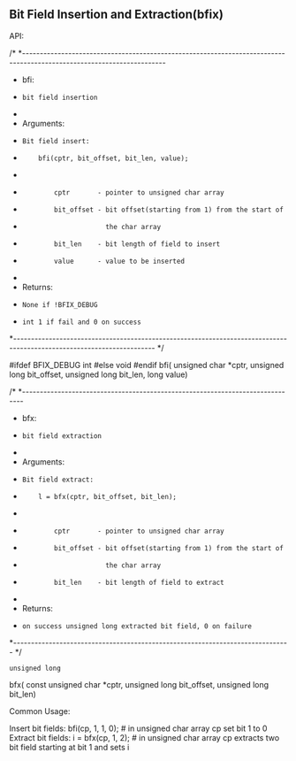 
Bit Field Insertion and Extraction(bfix)
   - 

API:

/*
 *----------------------------------------------------------------------------------------------------------------------
 * bfi:
 *     bit field insertion
 *
 * Arguments:
 *     Bit field insert:
 *         bfi(cptr, bit_offset, bit_len, value);
 *
 *             cptr       - pointer to unsigned char array
 *             bit_offset - bit offset(starting from 1) from the start of
 *                          the char array
 *             bit_len    - bit length of field to insert
 *             value      - value to be inserted
 *
 * Returns:
 *     None if !BFIX_DEBUG
 *     int 1 if fail and 0 on success
 *----------------------------------------------------------------------------------------------------------------------
 */

#ifdef BFIX_DEBUG
    int
#else
    void
#endif
bfi(
    unsigned char *cptr,
    unsigned long bit_offset,
    unsigned long bit_len,
    long value)

/*
 *------------------------------------------------------------------------------
 * bfx:
 *     bit field extraction
 *
 * Arguments:
 *     Bit field extract:
 *         l = bfx(cptr, bit_offset, bit_len);
 *
 *             cptr       - pointer to unsigned char array
 *             bit_offset - bit offset(starting from 1) from the start of
 *                          the char array
 *             bit_len    - bit length of field to extract
 *
 * Returns:
 *     on success unsigned long extracted bit field, 0 on failure
 *------------------------------------------------------------------------------
 */

    unsigned long
bfx(
    const unsigned char *cptr,
    unsigned long bit_offset,
    unsigned long bit_len)

Common Usage:

Insert bit fields:
   bfi(cp, 1, 1, 0); # in unsigned char array cp set bit 1 to 0
Extract bit fields:
   i = bfx(cp, 1, 2); # in unsigned char array cp extracts two bit field starting at bit 1 and sets i

